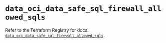 # `data_oci_data_safe_sql_firewall_allowed_sqls`

Refer to the Terraform Registry for docs: [`data_oci_data_safe_sql_firewall_allowed_sqls`](https://registry.terraform.io/providers/oracle/oci/7.19.0/docs/data-sources/data_safe_sql_firewall_allowed_sqls).
